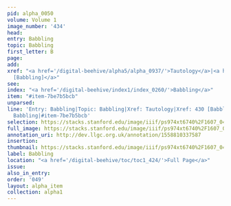 ```yaml
---
pid: alpha_0050
volume: Volume 1
image_number: '434'
head: 
entry: Babbling
topic: Babbling
first_letter: B
page: 
add: 
xref: "<a href='/digital-beehive/alpha5/alpha_0937/'>Tautology</a>|<a href='/digital-beehive/num2/num_0532/'>430
  [Babbling]</a>"
see: 
index: "<a href='/digital-beehive/index1/index_0260/'>Babbling</a>"
item: "#item-7be7b5bcb"
unparsed: 
line: 'Entry: Babbling|Topic: Babbling|Xref: Tautology|Xref: 430 [Babbling]|Index:
  Babbling|#item-7be7b5bcb'
selection: https://stacks.stanford.edu/image/iiif/ps974xt6740%2F1607_0433/843,3613,2917,555/full/0/default.jpg
full_image: https://stacks.stanford.edu/image/iiif/ps974xt6740%2F1607_0433/full/full/0/default.jpg
annotation_uri: http://dev.llgc.org.uk/annotation/1558810337587
insertion: 
thumbnail: https://stacks.stanford.edu/image/iiif/ps974xt6740%2F1607_0433/843,3613,600,180/250,/0/default.jpg
label: Babbling
location: "<a href='/digital-beehive/toc/toc1_424/'>Full Page</a>"
issue: 
also_in_entry: 
order: '049'
layout: alpha_item
collection: alpha1
---
```

